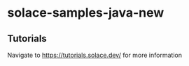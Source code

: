 # solace-samples-java-new

## Tutorials
Navigate to https://tutorials.solace.dev/ for more information

